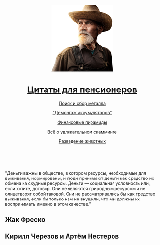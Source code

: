 <!DOCTYPE html>
<html lang="en">
<head>
  <meta charset="UTF-8">
  <meta name="viewport" content="width=device-width, initial-scale=">
  <link rel="stylesheet" href="style.css">
  <title>Цитаты для пенсионеров</title>
</head>
<body>
	<div class="body">
		<header>
			<div class="konch">
			<div class="logo">
				<img src="ded.png" class="ded">
				<a href="index.html"><h1>Цитаты для пенсионеров</h1></a>
			</div>
			<nav class="menu">
				<a href="metal.html" class="el"><p>Поиск и сбор металла</p></a>
				<a href="acc.html" class="el"><p>"Демонтаж аккумуляторов"</p></a>
				<a href="finance.html" class="el"><p>Финансовые пирамиды</p></a>
				<a href="scamming.html" class="el"><p>Всё о увлекательном скамминге</p></a>
				<a href="fucking.html" class="el"><p>Разведение животных</p></a>
			</nav>
			</div>	
		</header>
		<main>
			<img class="m1" src="https://i.timeout.ru/pix/298897.png" alt="">
			<div class="cit"><p>"Деньги важны в обществе, в котором ресурсы, необходимые для выживания, нормированы, и люди принимают деньги как средство их обмена на скудные ресурсы. Деньги — социальная условность или, если хотите, договор. Они не являются природным ресурсом и не олицетворят собой таковой. Они не рассматривались бы как средство выживания, если бы только нам не внушили, что мы должны их воспринимать именно в этом качестве."</p>
				<h2>Жак Фреско</h2>
			</div>
		</main>
		<footer>
			<h2>Кирилл Черезов и Артём Нестеров</h2>
		</footer>
	</div>
</body>
</html>
